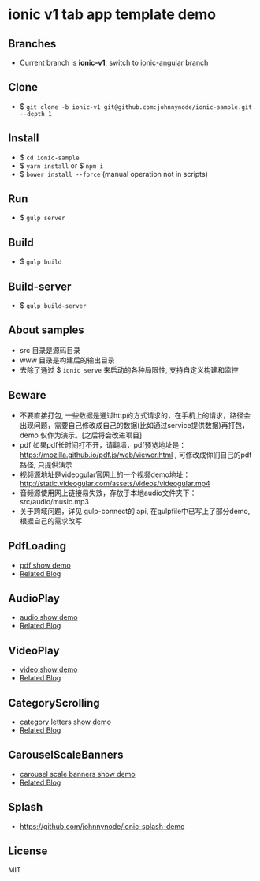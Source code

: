 # ionic v1 tab app template demo

## Branches
- Current branch is **ionic-v1**, switch to [ionic-angular branch](https://github.com/johnnynode/ionic-samples/tree/ionic-angular)

## Clone
- $ `git clone -b ionic-v1 git@github.com:johnnynode/ionic-sample.git  --depth 1`

## Install
- $ `cd ionic-sample`
- $ `yarn install` or $ `npm i`
- $ `bower install --force` (manual operation not in scripts)

## Run
- $ `gulp server` 

## Build
- $ `gulp build`

## Build-server
- $ `gulp build-server`

## About samples
- src 目录是源码目录
- www 目录是构建后的输出目录
- 去除了通过 $ `ionic serve` 来启动的各种局限性, 支持自定义构建和监控

## Beware
- 不要直接打包, 一些数据是通过http的方式请求的，在手机上的请求，路径会出现问题，需要自己修改成自己的数据(比如通过service提供数据)再打包，demo 仅作为演示。[之后将会改进项目]
- pdf 如果pdf长时间打不开，请翻墙，pdf预览地址是：https://mozilla.github.io/pdf.js/web/viewer.html , 可修改成你们自己的pdf路径, 只提供演示
- 视频源地址是videogular官网上的一个视频demo地址：http://static.videogular.com/assets/videos/videogular.mp4
- 音频源使用网上链接易失效，存放于本地audio文件夹下：src/audio/music.mp3
- 关于跨域问题，详见 gulp-connect的 api, 在gulpfile中已写上了部分demo,根据自己的需求改写

## PdfLoading
- [pdf show demo](./mds/pdf.md)
- [Related Blog](http://blog.csdn.net/tyro_java/article/details/73058952) 

## AudioPlay
- [audio show demo](./mds/audio.md)
- [Related Blog](http://blog.csdn.net/tyro_java/article/details/73043991) 

## VideoPlay
- [video show demo](./mds/video.md)
- [Related Blog](http://blog.csdn.net/tyro_java/article/details/73040008) 

## CategoryScrolling
- [category letters show demo](./mds/cate.md)
- [Related Blog](http://blog.csdn.net/tyro_java/article/details/77622455) 

## CarouselScaleBanners
- [carousel scale banners show demo](./mds/scaleBanners.md)
- [Related Blog](http://blog.csdn.net/tyro_java/article/details/77937586)

## Splash
- https://github.com/johnnynode/ionic-splash-demo

## License
MIT